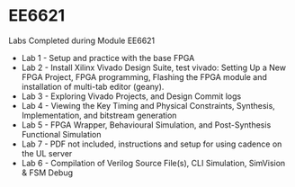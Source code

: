 # EE6621
Labs Completed during Module EE6621
* Lab 1 - Setup and practice with the base FPGA
* Lab 2 - Install Xilinx Vivado Design Suite, test vivado: Setting Up a New FPGA 
Project, FPGA programming, Flashing the FPGA module and installation of multi-tab editor (geany).
* Lab 3 - Exploring Vivado Projects, and Design Commit logs
* Lab 4 - Viewing the Key Timing and Physical Constraints, Synthesis, Implementation, and bitstream generation
* Lab 5 - FPGA Wrapper, Behavioural Simulation, and Post-Synthesis Functional Simulation
* Lab 7 - PDF not included, instructions and setup for using cadence on the UL server
* Lab 6 - Compilation of Verilog Source File(s), CLI Simulation, SimVision & FSM Debug
